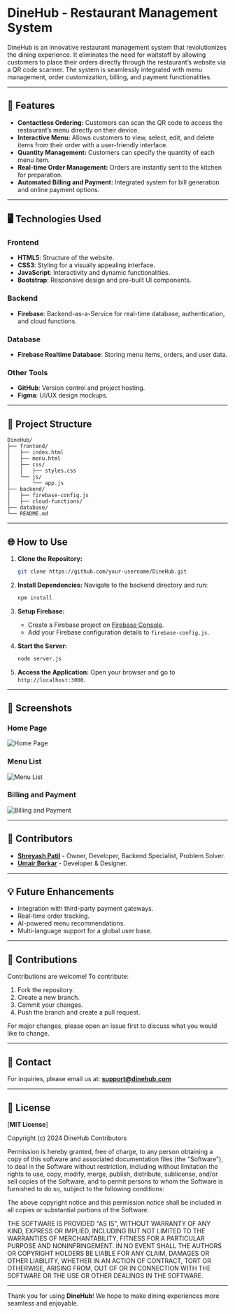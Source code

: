 # DineHub - Restaurant Management System

DineHub is an innovative restaurant management system that revolutionizes the dining experience. It eliminates the need for waitstaff by allowing customers to place their orders directly through the restaurant’s website via a QR code scanner. The system is seamlessly integrated with menu management, order customization, billing, and payment functionalities.

---

## 🚀 Features

- **Contactless Ordering:** Customers can scan the QR code to access the restaurant’s menu directly on their device.
- **Interactive Menu:** Allows customers to view, select, edit, and delete items from their order with a user-friendly interface.
- **Quantity Management:** Customers can specify the quantity of each menu item.
- **Real-time Order Management:** Orders are instantly sent to the kitchen for preparation.
- **Automated Billing and Payment:** Integrated system for bill generation and online payment options.

---

## 🖥️ Technologies Used

### Frontend
- **HTML5**: Structure of the website.
- **CSS3**: Styling for a visually appealing interface.
- **JavaScript**: Interactivity and dynamic functionalities.
- **Bootstrap**: Responsive design and pre-built UI components.

### Backend
- **Firebase**: Backend-as-a-Service for real-time database, authentication, and cloud functions.

### Database
- **Firebase Realtime Database**: Storing menu items, orders, and user data.

### Other Tools
- **GitHub**: Version control and project hosting.
- **Figma**: UI/UX design mockups.

---

## 📂 Project Structure

```
DineHub/
├── frontend/
│   ├── index.html
│   ├── menu.html
│   ├── css/
│   │   ├── styles.css
│   └── js/
│       └── app.js
├── backend/
│   ├── firebase-config.js
│   ├── cloud-functions/
├── database/
└── README.md
```

---

## 🌐 How to Use

1. **Clone the Repository:**
   ```bash
   git clone https://github.com/your-username/DineHub.git
   ```

2. **Install Dependencies:**
   Navigate to the backend directory and run:
   ```bash
   npm install
   ```

3. **Setup Firebase:**
   - Create a Firebase project on [Firebase Console](https://console.firebase.google.com/).
   - Add your Firebase configuration details to `firebase-config.js`.

4. **Start the Server:**
   ```bash
   node server.js
   ```

5. **Access the Application:**
   Open your browser and go to `http://localhost:3000`.

---

## 🎨 Screenshots

### Home Page
![Home Page](https://via.placeholder.com/800x400)

### Menu List
![Menu List](https://via.placeholder.com/800x400)

### Billing and Payment
![Billing and Payment](https://via.placeholder.com/800x400)

---

## 🤝 Contributors

- **[Shreyash Patil](https://github.com/shreyashpatil2002/)** - Owner, Developer, Backend Specialist, Problem Solver. 
- **[Umair Borkar](https://github.com/uborkar/)** - Developer & Designer.

---

## 💡 Future Enhancements

- Integration with third-party payment gateways.
- Real-time order tracking.
- AI-powered menu recommendations.
- Multi-language support for a global user base.

---

## 🙌 Contributions

Contributions are welcome! To contribute:
1. Fork the repository.
2. Create a new branch.
3. Commit your changes.
4. Push the branch and create a pull request.

For major changes, please open an issue first to discuss what you would like to change.

---

## 📧 Contact

For inquiries, please email us at: **support@dinehub.com**

---

## 📜 License

[**MIT License**]

Copyright (c) 2024 DineHub Contributors

Permission is hereby granted, free of charge, to any person obtaining a copy
of this software and associated documentation files (the "Software"), to deal
in the Software without restriction, including without limitation the rights
to use, copy, modify, merge, publish, distribute, sublicense, and/or sell
copies of the Software, and to permit persons to whom the Software is
furnished to do so, subject to the following conditions:

The above copyright notice and this permission notice shall be included in all
copies or substantial portions of the Software.

THE SOFTWARE IS PROVIDED "AS IS", WITHOUT WARRANTY OF ANY KIND, EXPRESS OR
IMPLIED, INCLUDING BUT NOT LIMITED TO THE WARRANTIES OF MERCHANTABILITY,
FITNESS FOR A PARTICULAR PURPOSE AND NONINFRINGEMENT. IN NO EVENT SHALL THE
AUTHORS OR COPYRIGHT HOLDERS BE LIABLE FOR ANY CLAIM, DAMAGES OR OTHER
LIABILITY, WHETHER IN AN ACTION OF CONTRACT, TORT OR OTHERWISE, ARISING FROM,
OUT OF OR IN CONNECTION WITH THE SOFTWARE OR THE USE OR OTHER DEALINGS IN THE
SOFTWARE.

---

Thank you for using **DineHub**! We hope to make dining experiences more seamless and enjoyable.

